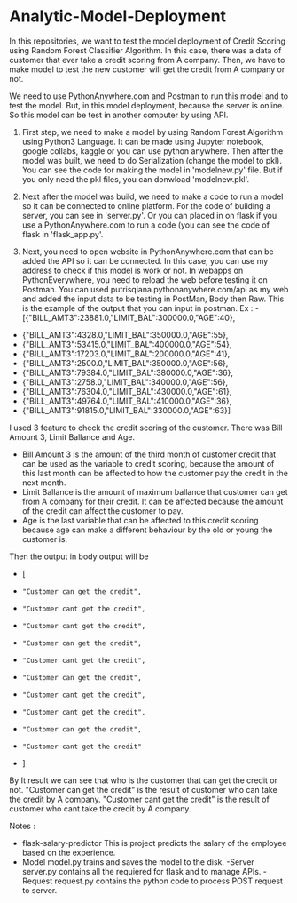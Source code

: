 # Analytic-Model-Deployment

In this repositories, we want to test the model deployment of Credit Scoring using Random Forest Classifier Algorithm. In this case, there was a data of customer that ever take a credit scoring from A company. Then, we have to make model to test the new customer will get the credit from A company or not. 

We need to use PythonAnywhere.com and Postman to run this model and to test the model. But, in this model deployment, because the server is online. So this model can be test in another computer by using API. 

1. First step, we need to make a model by using Random Forest Algorithm using Python3 Language. It can be made using Jupyter notebook, google collabs, kaggle or you can use python anywhere. Then after the model was built, we need to do Serialization (change the model to pkl). You can see the code for making the model in 'modelnew.py' file. But if you only need the pkl files, you can donwload 'modelnew.pkl'.

2. Next after the model was build, we need to make a code to run a model so it can be connected to online platform. For the code of building a server, you can see in 'server.py'. Or you can placed in on flask if you use a PythonAnywhere.com to run a code (you can see the code of flask in 'flask_app.py'.

3. Next, you need to open website in PythonAnywhere.com that can be added the API so it can be connected. In this case, you can use my address to check if this model is work or not. In webapps on PythonEverywhere, you need to reload the web before testing it on Postman. You can used putrisqiana.pythonanywhere.com/api as my web and added the input data to be testing in PostMan, Body then Raw. This is the example of the output that you can input in postman.
Ex : 
-[{"BILL_AMT3":23881.0,"LIMIT_BAL":300000.0,"AGE":40},
- {"BILL_AMT3":4328.0,"LIMIT_BAL":350000.0,"AGE":55},
- {"BILL_AMT3":53415.0,"LIMIT_BAL":400000.0,"AGE":54},
- {"BILL_AMT3":17203.0,"LIMIT_BAL":200000.0,"AGE":41},
- {"BILL_AMT3":2500.0,"LIMIT_BAL":350000.0,"AGE":56},
- {"BILL_AMT3":79384.0,"LIMIT_BAL":380000.0,"AGE":36},
- {"BILL_AMT3":2758.0,"LIMIT_BAL":340000.0,"AGE":56},
- {"BILL_AMT3":76304.0,"LIMIT_BAL":430000.0,"AGE":61},
- {"BILL_AMT3":49764.0,"LIMIT_BAL":410000.0,"AGE":36},
- {"BILL_AMT3":91815.0,"LIMIT_BAL":330000.0,"AGE":63}]

I used 3 feature to check the credit scoring of the customer. There was Bill Amount 3, Limit Ballance and Age. 
- Bill Amount 3 is the amount of the third month of customer credit that can be used as the variable to credit scoring, because the amount of this last month can be affected to how the customer pay the credit in the next month.
- Limit Ballance is the amount of maximum ballance that customer can get from A company for their credit. It can be affected because the amount of the credit can affect the customer to pay.
- Age is the last variable that can be affected to this credit scoring because age can make a different behaviour by the old or young the customer is. 

Then the output in body output will be 
- [
-     "Customer can get the credit",
-     "Customer cant get the credit",
-     "Customer cant get the credit",
-     "Customer can get the credit",
-     "Customer cant get the credit",
-     "Customer can get the credit",
-     "Customer cant get the credit",
-     "Customer cant get the credit",
-     "Customer can get the credit",
-     "Customer cant get the credit"
- ]

By It result we can see that who is the customer that can get the credit or not. 
"Customer can get the credit" is the result of customer who can take the credit by A company.
"Customer cant get the credit" is the result of customer who cant take the credit by A company.

Notes : 
- flask-salary-predictor
This is project predicts the salary of the employee based on the experience.
- Model
model.py trains and saves the model to the disk.
-Server
server.py contains all the requiered for flask and to manage APIs.
-Request
request.py contains the python code to process POST request to server.


